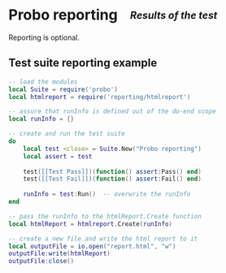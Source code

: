 # Probo reporting  <sub><sup>_Results of the test_<sup><sub>

Reporting is optional.  


## Test suite reporting example
```Lua
-- load the modules
local Suite = require('probo')
local htmlreport = require('reporting/htmlreport')

-- assure that runInfo is defined out of the do-end scope 
local runInfo = {}

-- create and run the test suite
do
    local test <close> = Suite.New("Probo reporting")
    local assert = test
    
    test([[Test Pass]])(function() assert:Pass() end)
    test([[Test Fail]])(function() assert:Fail() end)
    
    runInfo = test:Run()  -- overwrite the runInfo
end

-- pass the runInfo to the htmlReport.Create function
local htmlReport = htmlreport.Create(runInfo)

-- create a new file and write the html report to it
local outputFile = io.open("report.html", "w")
outputFile:write(htmlReport)
outputFile:close()
```  
